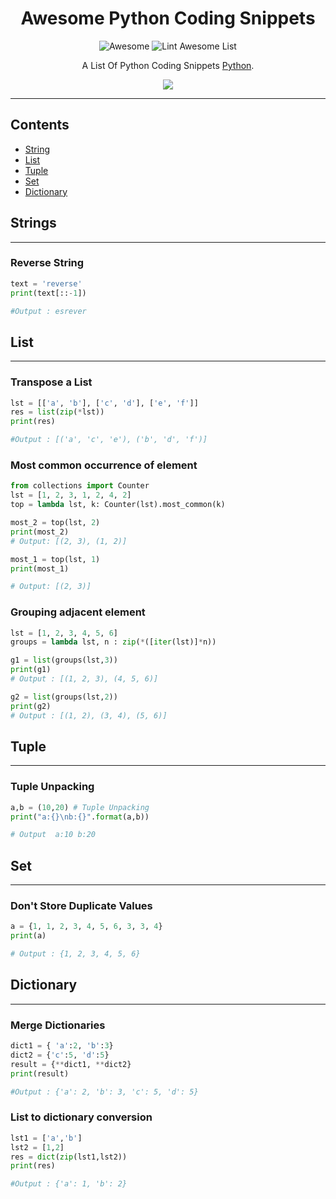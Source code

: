 
<div align="center">

<!--lint ignore no-dead-urls-->
# Awesome Python Coding Snippets 

![Awesome](https://awesome.re/badge.svg) ![Lint Awesome List](https://img.shields.io/badge/Python-Coding-Snippets)


 A List Of Python Coding Snippets  <a href="//python.org">Python</a>. 

<img align='center' src="https://media.giphy.com/media/GoZvZWZA7Kyfm/giphy.gif" >
</div>
<hr/>

## Contents

- [String](#String)
- [List](#List)
- [Tuple](#Tuple)
- [Set](#Set)
- [Dictionary](#Dictionary)


## Strings
<hr/>

### Reverse String
```python
text = 'reverse'
print(text[::-1])

#Output : esrever
```


## List
<hr/>

### Transpose a List
```python
lst = [['a', 'b'], ['c', 'd'], ['e', 'f']]
res = list(zip(*lst))
print(res)

#Output : [('a', 'c', 'e'), ('b', 'd', 'f')]
```

### Most common occurrence of element
```python
from collections import Counter
lst = [1, 2, 3, 1, 2, 4, 2]
top = lambda lst, k: Counter(lst).most_common(k)

most_2 = top(lst, 2)
print(most_2)
# Output: [(2, 3), (1, 2)]

most_1 = top(lst, 1)
print(most_1)

# Output: [(2, 3)]
```

### Grouping adjacent element
```python
lst = [1, 2, 3, 4, 5, 6]
groups = lambda lst, n : zip(*([iter(lst)]*n))

g1 = list(groups(lst,3))
print(g1)
# Output : [(1, 2, 3), (4, 5, 6)]

g2 = list(groups(lst,2))
print(g2)
# Output : [(1, 2), (3, 4), (5, 6)]
```

## Tuple
<hr/>

### Tuple Unpacking
```python
a,b = (10,20) # Tuple Unpacking
print("a:{}\nb:{}".format(a,b))

# Output  a:10 b:20
```

## Set
<hr/>

### Don't Store Duplicate Values
```python
a = {1, 1, 2, 3, 4, 5, 6, 3, 3, 4}
print(a)

# Output : {1, 2, 3, 4, 5, 6}
```


## Dictionary
<hr/>

### Merge Dictionaries
```python
dict1 = { 'a':2, 'b':3}
dict2 = {'c':5, 'd':5}
result = {**dict1, **dict2}
print(result)

#Output : {'a': 2, 'b': 3, 'c': 5, 'd': 5}  
```



### List to dictionary conversion
```python
lst1 = ['a','b']
lst2 = [1,2]
res = dict(zip(lst1,lst2))
print(res)

#Output : {'a': 1, 'b': 2}
```
